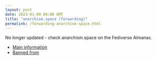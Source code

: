 ```yaml
---
layout: post
date: 2023-01-09 00:00 GMT
title: "anarchism.space (forwarding)"
permalink: /forwarding-anarchism-space.html
---
```


No longer updated - check anarchism.space on the Fediverse Almanac.

* [Main information](https://www.fediversealmanac.com/api/v1/instances/anarchism.space)
* [Banned from](https://www.fediversealmanac.com/api/v1/instances/anarchism.space/banned_from)

